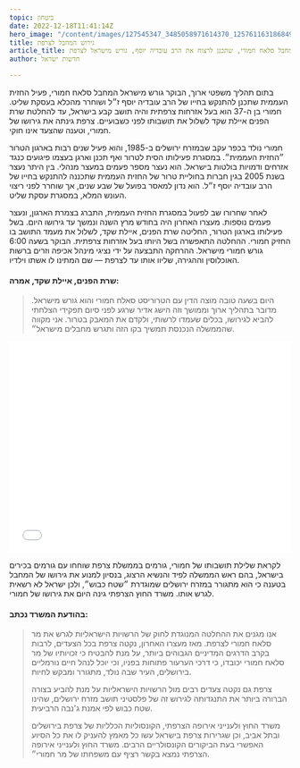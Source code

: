 ```yaml
---
topic: ביטחון
date: 2022-12-18T11:41:14Z
hero_image: "/content/images/127545347_3485058971614370_1257611631868495624_n.jpg"
title: גירוש המחבל לצרפת
article_title: המחבל סלאח חמורי, שתכנן לרצוח את הרב עובדיה יוסף, גורש מישראל לצרפת
author: חדשות ישראל

---
```

בתום תהליך משפטי ארוך, הבוקר גורש מישראל המחבל סלאח חמורי, פעיל החזית העממית שתכנן להתנקש בחייו של הרב עובדיה יוסף ז״ל ושוחרר מהכלא בעסקת שליט. חמורי בן ה-37 הוא בעל אזרחות צרפתית והיה תושב קבע בישראל, עד להחלטת שרת הפנים איילת שקד לשלול את תושבותו לפני כשבועיים. צרפת גינתה את גירושו של חמורי, וטענה שהצעד אינו חוקי.

חמורי נולד בכפר עקב שבמזרח ירושלים ב-1985, והוא פעיל שנים רבות בארגון הטרור ״החזית העממית״. במסגרת פעילותו הסית לטרור ואף תכנן וארגן בעצמו פיגועים כנגד אזרחים ודמויות בולטות בישראל. הוא נעצר מספר פעמים במעצר מנהלי. בין היתר נעצר בשנת 2005 בגין חברות בחוליית טרור של החזית העממית שתכננה להתנקש בחייו של הרב עובדיה יוסף ז״ל. הוא נדון למאסר בפועל של שבע שנים, אך שוחרר לפני ריצוי העונש המלא, במסגרת עסקת שליט.

לאחר שחרורו שב לפעול במסגרת החזית העממית, התברג בצמרת הארגון, ונעצר פעמים נוספות. מעצרו האחרון היה בחודש מרץ השנה ונמשך עד גירושו היום. בשל פעילותו בארגון הטרור, החליטה שרת הפנים, איילת שקד, לשלול את מעמד התושב בו החזיק חמורי. ההחלטה התאפשרה בשל היותו בעל אזרחות צרפתית. הבוקר בשעה 6:00 גורש חמורי מישראל. ההרחקה התבצעה על ידי נציגי מינהל אכיפה וזרים ברשות האוכלוסין וההגירה, שליוו אותו עד לצרפת — שם המתינו לו אשתו וילדיו.

#### שרת הפנים, איילת שקד, אמרה:

> היום בשעה טובה מוצה הדין עם הטרוריסט סאלח חמורי והוא גורש מישראל. מדובר בתהליך ארוך וממושך וזה הישג אדיר שרגע לפני סיום תפקידי הצלחתי להביא לגירושו, בכלים שעמדו לרשותי, ולקדם את המאבק בטרור. אני מקווה שהממשלה הנכנסת תמשיך בקו הזה ותגרש מחבלים מישראל״.

<div style="padding:75% 0 0 0;position:relative;"><iframe src="[https://player.vimeo.com/video/782235987?h=425b9943b9&amp;badge=0&amp;autopause=0&amp;player_id=0&amp;app_id=58479](https://player.vimeo.com/video/782235987?h=425b9943b9&amp;badge=0&amp;autopause=0&amp;player_id=0&amp;app_id=58479 "https://player.vimeo.com/video/782235987?h=425b9943b9&amp;badge=0&amp;autopause=0&amp;player_id=0&amp;app_id=58479")" frameborder="0" allow="autoplay; fullscreen; picture-in-picture" allowfullscreen style="position:absolute;top:0;left:0;width:100%;height:100%;" title="שרת הפנים, איילת שקד"></iframe></div><script src="[https://player.vimeo.com/api/player.js](https://player.vimeo.com/api/player.js "https://player.vimeo.com/api/player.js")"></script>

לקראת שלילת תושבותו של חמורי, גורמים בממשלת צרפת שוחחו עם גורמים בכירים בישראל, בהם ראש הממשלה לפיד והנשיא הרצוג, בנסיון למנוע את גירושו של המחבל בטענה כי הוא מתגורר במזרח ירושלים שמוגדרת ״שטח כבוש״, ולכן ישראל לא רשאית לגרש אותו. משרד החוץ הצרפתי גינה היום את גירושו של חמורי.

#### בהודעת המשרד נכתב:

> אנו מגנים את ההחלטה המנוגדת לחוק של הרשויות הישראליות לגרש את מר סלאח חמורי לצרפת. מאז מעצרו האחרון, נקטה צרפת בכל הצעדים, לרבות בקרב הדרגים המדיניים הגבוהים ביותר, על מנת להבטיח כי זכויותיו של מר סלאח חמורי יכובדו, כי דרכי הערעור פתוחות בפניו, וכי יוכל לנהל חיים נורמליים בירושלים, העיר שבה נולד, מתגורר ומבקש לחיות.
>
> צרפת גם נקטה צעדים רבים מול הרשויות הישראליות על מנת להביע בצורה הברורה ביותר את התנגדותה לגירוש זה של פלסטיני תושב מזרח ירושלים, שהינו שטח כבוש לפי אמנת ג'נבה הרביעית.
>
> משרד החוץ ולענייני אירופה הצרפתי, הקונסוליות הכלליות של צרפת בירושלים ובתל אביב, וכן שגרירות צרפת בישראל עשו כל מאמץ להעניק לו את כל הסיוע האפשרי בעת הביקורים הקונסולריים הרבים. משרד החוץ ולענייני אירופה הצרפתי נמצא בקשר רציף עם משפחתו של מר חמורי״.